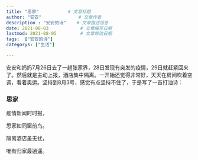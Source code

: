 ```yaml
---
title: "思家"           # 文章标题
author: "安安"              # 文章作者
description : "安安的诗"    # 文章描述信息
date: 2021-08-03            # 文章编写日期
lastmod: 2021-08-05         # 文章修改日期
tags:  ["安安的诗"]
categorys: ["生活"]

---
```

安安和妈妈7月26日去了一趟张家界，28日发现有突发的疫情，29日就赶紧回来了。然后就是主动上报，酒店集中隔离。一开始还觉得非常好，天天在房间吹着空调，看着奥运。坚持到8月3号，感觉有点坚持不住了，于是写了一首打油诗：

### 思家

疫情新闻时时报，

思家如同窗前鸟。

隔离酒店虽无扰，

唯有归家最逍遥。